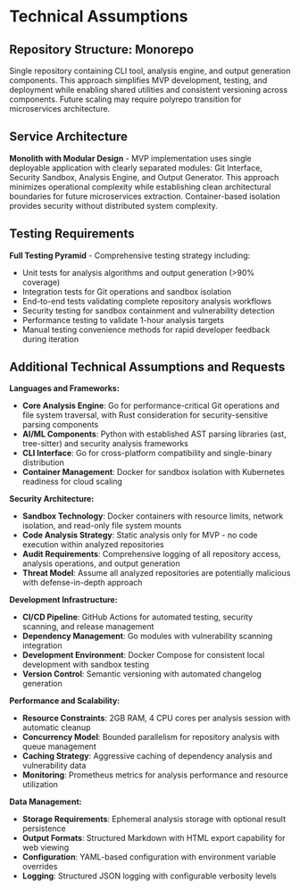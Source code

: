# Technical Assumptions

## Repository Structure: Monorepo

Single repository containing CLI tool, analysis engine, and output generation components. This approach simplifies MVP development, testing, and deployment while enabling shared utilities and consistent versioning across components. Future scaling may require polyrepo transition for microservices architecture.

## Service Architecture

**Monolith with Modular Design** - MVP implementation uses single deployable application with clearly separated modules: Git Interface, Security Sandbox, Analysis Engine, and Output Generator. This approach minimizes operational complexity while establishing clean architectural boundaries for future microservices extraction. Container-based isolation provides security without distributed system complexity.

## Testing Requirements

**Full Testing Pyramid** - Comprehensive testing strategy including:
- Unit tests for analysis algorithms and output generation (>90% coverage)
- Integration tests for Git operations and sandbox isolation
- End-to-end tests validating complete repository analysis workflows
- Security testing for sandbox containment and vulnerability detection
- Performance testing to validate 1-hour analysis targets
- Manual testing convenience methods for rapid developer feedback during iteration

## Additional Technical Assumptions and Requests

**Languages and Frameworks:**
- **Core Analysis Engine**: Go for performance-critical Git operations and file system traversal, with Rust consideration for security-sensitive parsing components
- **AI/ML Components**: Python with established AST parsing libraries (ast, tree-sitter) and security analysis frameworks
- **CLI Interface**: Go for cross-platform compatibility and single-binary distribution
- **Container Management**: Docker for sandbox isolation with Kubernetes readiness for cloud scaling

**Security Architecture:**
- **Sandbox Technology**: Docker containers with resource limits, network isolation, and read-only file system mounts
- **Code Analysis Strategy**: Static analysis only for MVP - no code execution within analyzed repositories
- **Audit Requirements**: Comprehensive logging of all repository access, analysis operations, and output generation
- **Threat Model**: Assume all analyzed repositories are potentially malicious with defense-in-depth approach

**Development Infrastructure:**
- **CI/CD Pipeline**: GitHub Actions for automated testing, security scanning, and release management
- **Dependency Management**: Go modules with vulnerability scanning integration
- **Development Environment**: Docker Compose for consistent local development with sandbox testing
- **Version Control**: Semantic versioning with automated changelog generation

**Performance and Scalability:**
- **Resource Constraints**: 2GB RAM, 4 CPU cores per analysis session with automatic cleanup
- **Concurrency Model**: Bounded parallelism for repository analysis with queue management
- **Caching Strategy**: Aggressive caching of dependency analysis and vulnerability data
- **Monitoring**: Prometheus metrics for analysis performance and resource utilization

**Data Management:**
- **Storage Requirements**: Ephemeral analysis storage with optional result persistence
- **Output Formats**: Structured Markdown with HTML export capability for web viewing
- **Configuration**: YAML-based configuration with environment variable overrides
- **Logging**: Structured JSON logging with configurable verbosity levels
